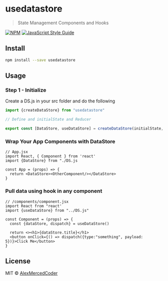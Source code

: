 # usedatastore

> State Management Components and Hooks

[![NPM](https://img.shields.io/npm/v/usedatastore.svg)](https://www.npmjs.com/package/usedatastore) [![JavaScript Style Guide](https://img.shields.io/badge/code_style-standard-brightgreen.svg)](https://standardjs.com)

## Install

```bash
npm install --save usedatastore
```

## Usage

### Step 1 - Initialize

Create a DS.js in your src folder and do the following

```js
import {createDataStore} from "usedatastore"

// Define and initialState and Reducer

export const [DataStore, useDataStore] = createDataStore(initialState, reducer)
```

### Wrap Your App Components with DataStore

```tsx
// App.jsx
import React, { Component } from 'react'
import {DataStore} from "./DS.js

const App = (props) => {
  return <DataStore><OtherComponent/></DataStore>
}
```

### Pull data using hook in any component

```tsx
// /components/component.jsx
import React from "react'
import {useDataStore} from "../DS.js"

const Component = (props) => {
  const {dataStore, dispatch} = useDataStore()

  return <><h1>{dataStore.title}</h1>
  <button onClick={() => dispatch({type:"something", payload: 5})}>Click Me</button>
}
```

## License

MIT © [AlexMercedCoder](https://github.com/AlexMercedCoder)
